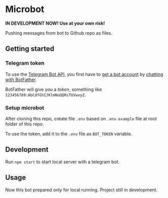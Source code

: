 # Microbot

**IN DEVELOPMENT NOW! Use at your own risk!**

Pushing messages from bot to Github repo as files.

## Getting started

### Telegram token

To use the [Telegram Bot API](https://core.telegram.org/bots/api), 
you first have to [get a bot account](https://core.telegram.org/bots) 
by [chatting with BotFather](https://core.telegram.org/bots#6-botfather).

BotFather will give you a *token*, something like `123456789:AbCdfGhIJKlmNoQQRsTUVwxyZ`.

### Setup microbot

After cloning this repo, create file `.env` based on `.env.example` file at root folder of this repo.

To use the token, add it to the `.env` file as `BOT_TOKEN` variable.

## Development

Run `npm start` to start local server with a telegram bot.

## Usage

Now this bot prepared only for local running. Project still in development.

